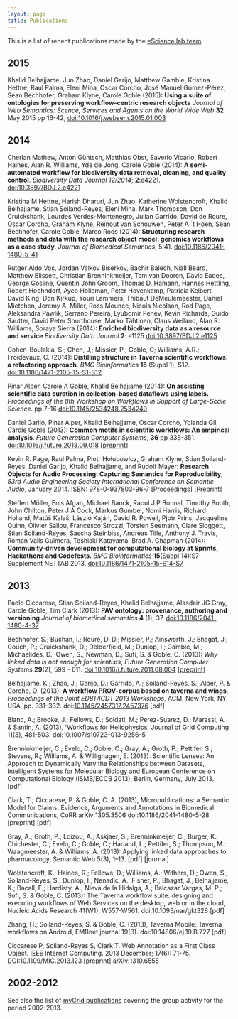 ```yaml
---
layout: page
title: Publications
---
```


This is a list of recent publications made by the [eScience lab team](../people/). 

## 2015

Khalid Belhajjame, Jun Zhao, Daniel Garijo, Matthew Gamble, Kristina Hettne, Raul Palma, Eleni Mina, Oscar Corcho, José Manuel Gómez-Pérez, Sean Bechhofer, Graham Klyne, Carole Goble (2015): **Using a suite of ontologies for preserving workflow-centric research objects** _Journal of Web Semantics: Scence, Services and Agents on the World Wide Web_ **32** May 2015 pp 16-42, [doi:10.1016/j.websem.2015.01.003](http://dx.doi.org/10.1016/j.websem.2015.01.003)

## 2014
Cherian Mathew, Anton Güntsch, Matthias Obst, Saverio Vicario, Robert Haines, Alan R. Williams, Yde de Jong, Carole Goble (2014): **A semi-automated workflow for biodiversity data retrieval, cleaning, and quality control**. _Biodiversity Data Journal 12/2014_; **2**:e4221. [doi:10.3897/BDJ.2.e4221](http://dx.doi.org/10.3897/BDJ.2.e4221)

Kristina M Hettne, Harish Dharuri, Jun Zhao, Katherine Wolstencroft, Khalid Belhajjame, Stian Soiland-Reyes, Eleni Mina, Mark Thompson, Don Cruickshank, Lourdes Verdes-Montenegro, Julian Garrido, David de Roure, Oscar Corcho, Graham Klyne, Reinout van Schouwen, Peter A `t Hoen, Sean Bechhofer, Carole Goble, Marco Roos (2014): **Structuring research methods and data with the research object model: genomics workflows as a case study**. _Journal of Biomedical Semantics_, 5:41. [doi:10.1186/2041-1480-5-41](http://dx.doi.org/10.1186/2041-1480-5-41)

Rutger Aldo Vos, Jordan Valkov Biserkov, Bachir   Balech, Niall   Beard, Matthew   Blissett, Christian   Brenninkmeijer, Tom   van Dooren, David   Eades, George   Gosline, Quentin John Groom, Thomas D. Hamann, Hannes   Hettling, Robert   Hoehndorf, Ayco   Holleman, Peter   Hovenkamp, Patricia   Kelbert, David   King, Don Kirkup, Youri   Lammers, Thibaut DeMeulemeester, Daniel   Mietchen, Jeremy A. Miller, Ross   Mounce, Nicola   Nicolson, Rod   Page, 
Aleksandra Pawlik, Serrano   Pereira, Lyubomir   Penev, Kevin   Richards, Guido   Sautter, David Peter Shorthouse, Marko Tähtinen, Claus   Weiland, Alan R. Williams, Soraya Sierra (2014): **Enriched biodiversity data as a resource and service** _Biodiversity Data Journal_ **2**: e1125 [doi:10.3897/BDJ.2.e1125](http://dx.doi.org/doi:10.3897/BDJ.2.e1125)

Cohen-Boulakia, S.; Chen, J,; Missier, P.; Goble, C; Williams, A.R.; Froidevaux, C. (2014): **Distilling structure in Taverna scientific workflows: a refactoring approach**. _BMC Bioinformatics_ **15** (Suppl 1), S12. [doi:10.1186/1471-2105-15-S1-S12](http://dx.doi.org/10.1186/1471-2105-15-S1-S12)

Pinar Alper, Carole A Goble, Khalid Belhajjame (2014): **On assisting scientific data curation in collection-based dataflows using labels.** _Proceedings of the 8th Workshop on Workflows in Support of Large-Scale Science_. pp 7-16 [doi:10.1145/2534248.2534249](http://dx.doi.org/10.1145/2534248.2534249)

Daniel Garijo, Pinar Alper, Khalid Belhajjame, Oscar Corcho, Yolanda Gil, Carole Goble (2013): **Common motifs in scientific workflows: An empirical analysis**. _Future Generation Computer Systems_, **36** pp 338-351. [doi:10.1016/j.future.2013.09.018](http://dx.doi.org/10.1016/j.future.2013.09.018) [[preprint]](http://oa.upm.es/21854/1/1-s2_0-S0167739X13001970-main.pdf)

Kevin R. Page, Raul Palma, Piotr Hołubowicz, Graham Klyne, Stian Soiland-Reyes, Daniel Garijo, Khalid Belhajjame, and Rudolf Mayer: **Research Objects for Audio Processing: Capturing Semantics for Reproducibility**, _53rd Audio Engineering Society International Conference on Semantic Audio_, January 2014. ISBN: 978-0-937803-96-7 [[Proceedings]](http://www.aes.org/e-lib/browse.cfm?elib=17116) [[Preprint]](https://www.escholar.manchester.ac.uk/api/datastream?publicationPid=uk-ac-man-scw:213117&datastreamId=SUPPLEMENTARY-1.PDF)

Steffen Möller, Enis Afgan, Michael Banck, Raoul J P Bonnal, Timothy Booth, John Chilton, Peter J A Cock, Markus Gumbel, Nomi Harris, Richard Holland, Matúš Kalaš, László Kaján, David R. Powell, Pjotr Prins, Jacqueline Quinn, Olivier Sallou, Francesco Strozzi, Torsten Seemann, Clare Sloggett, Stian Soiland-Reyes, Sascha Steinbiss, Andreas Tille, Anthony J. Travis, Roman Valls Guimera, Toshiaki Katayama, Brad A. Chapman (2014): **Community-driven development for computational biology at Sprints, Hackathons and Codefests.** _BMC Bioinformatics_ **15**(Suppl 14):S7 Supplement NETTAB 2013.  [doi:10.1186/1471-2105-15-S14-S7](http://dx.doi.org/10.1186/1471-2105-15-S14-S7)

## 2013

Paolo Ciccarese, Stian Soiland-Reyes, Khalid Belhajjame, Alasdair JG Gray, Carole Goble, Tim Clark (2013): **PAV ontology: provenance, authoring and versioning** _Journal of biomedical semantics_ **4** (1), 37. [doi:10.1186/2041-1480-4-37](http://dx.doi.org/10.1186/2041-1480-4-37) 

Bechhofer, S.; Buchan, I.; Roure, D. D.; Missier, P.; Ainsworth, J.; Bhagat, J.; Couch, P.; Cruickshank, D.; Delderfield, M.; Dunlop, I.; Gamble, M.; Michaelides, D.; Owen, S.; Newman, D.; Sufi, S. & Goble, C. (2013): *Why linked data is not enough for scientists*, _Future Generation Computer Systems_  **29**(2), 599 - 611. [doi:10.1016/j.future.2011.08.004](http://dx.doi.org/10.1016/j.future.2011.08.004) [[preprint]](https://www.escholar.manchester.ac.uk/api/datastream?publicationPid=uk-ac-man-scw:131684&datastreamId=POST-PEER-REVIEW-NON-PUBLISHERS.PDF)

Belhajjame, K.; Zhao, J.; Garijo, D.; Garrido, A.; Soiland-Reyes, S.; Alper, P. & Corcho, O. (2013): **A workflow PROV-corpus based on taverna and wings**, _Proceedings of the Joint EDBT/ICDT 2013 Workshops_, ACM, New York, NY, USA, pp. 331–332. doi:[10.1145/2457317.2457376](http://dx.doi.org/10.1145/2457317.2457376)  [pdf]

Blanc, A.; Brooke, J.; Fellows, D.; Soldati, M.; Perez-Suarez, D.; Marassi, A. & Santin, A. (2013), 'Workflows for Heliophysics, Journal of Grid Computing 11(3), 481-503. doi:10.1007/s10723-013-9256-5

Brenninkmeijer, C.; Evelo, C.; Goble, C.; Gray, A.; Groth, P.; Pettifer, S.; Stevens, R.; Williams, A. & Willighagen, E. (2013): Scientific Lenses: An Approach to Dynamically Vary the Relationships between Datasets, Intelligent Systems for Molecular Biology and European Conference on Computational Biology  (ISMB/ECCB 2013), Berlin, Germany, July 2013.. [pdf]

Clark, T.; Ciccarese, P. & Goble, C. A. (2013), Micropublications: a Semantic Model for Claims, Evidence, Arguments and Annotations in Biomedical Communications, CoRR  arXiv:1305.3506 doi:10.1186/2041-1480-5-28 [preprint] [pdf]

Gray, A.; Groth, P.; Loizou, A.; Askjaer, S.; Brenninkmeijer, C.; Burger, K.; Chichester, C.; Evelo, C.; Goble, C.; Harland, L.; Pettifer, S.; Thompson, M.; Waagmeester, A. & Williams, A. (2013): Applying linked data approaches to pharmacology, Semantic Web 5(3), 1–13. [pdf] [journal]

Wolstencroft, K.; Haines, R.; Fellows, D.; Williams, A.; Withers, D.; Owen, S.; Soiland-Reyes, S.; Dunlop, I.; Nenadic, A.; Fisher, P.; Bhagat, J.; Belhajjame, K.; Bacall, F.; Hardisty, A.; Nieva de la Hidalga, A.; Balcazar Vargas, M. P.; Sufi, S. & Goble, C. (2013): The Taverna workflow suite: designing and executing workflows of Web Services on the desktop, web or in the cloud, Nucleic Acids Research 41(W1), W557-W561. doi:10.1093/nar/gkt328 [pdf]

Zhang, H.; Soiland-Reyes, S. & Goble, C. (2013), Taverna Mobile: Taverna workflows on Android, EMBnet.journal 19(B). doi:10.14806/ej.19.B.727 [pdf]

Ciccarese P, Soiland-Reyes S, Clark T. Web Annotation as a First Class Object. IEEE Internet Computing. 2013 December; 17(6): 71-75. DOI:10.1109/MIC.2013.123 [preprint] arXiv:1310.6555

## 2002-2012 

See also the list of 
[myGrid publications](http://dev.mygrid.org.uk/wiki/display/about/myGrid+Publications) covering the group activity for the period 2002-2013.
